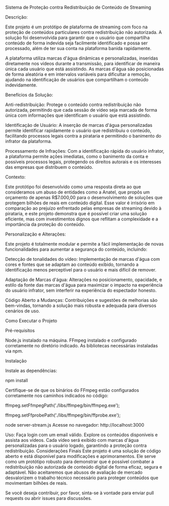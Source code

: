 Sistema de Proteção contra Redistribuição de Conteúdo de Streaming

Descrição:

Este projeto é um protótipo de plataforma de streaming com foco na proteção de conteúdos particulares contra redistribuição não autorizada. A solução foi desenvolvida para garantir que o usuário que compartilha conteúdo de forma indevida seja facilmente identificado e possa ser processado, além de ter sua conta na plataforma banida rapidamente.

A plataforma utiliza marcas d'água dinâmicas e personalizadas, inseridas diretamente nos vídeos durante a transmissão, para identificar de maneira única cada usuário que está assistindo. As marcas d'água são posicionadas de forma aleatória e em intervalos variáveis para dificultar a remoção, ajudando na identificação de usuários que compartilham o conteúdo indevidamente.

Benefícios da Solução:

Anti-redistribuição: Protege o conteúdo contra redistribuição não autorizada, permitindo que cada sessão de vídeo seja marcada de forma única com informações que identificam o usuário que está assistindo.

Identificação de Usuário: A inserção de marcas d'água personalizadas permite identificar rapidamente o usuário que redistribuiu o conteúdo, facilitando processos legais contra a pirataria e permitindo o banimento do infrator da plataforma.

Processamento de Infrações: Com a identificação rápida do usuário infrator, a plataforma permite ações imediatas, como o banimento da conta e possíveis processos legais, protegendo os direitos autorais e os interesses das empresas que distribuem o conteúdo.

Contexto:

Este protótipo foi desenvolvido como uma resposta direta ao que consideramos um abuso de entidades como a Anatel, que propôs um orçamento de apenas R$7.000,00 para o desenvolvimento de soluções que protegem bilhões de reais em conteúdo digital. Esse valor é irrisório em comparação ao prejuízo enfrentado pelas empresas de streaming devido à pirataria, e este projeto demonstra que é possível criar uma solução eficiente, mas com investimentos dignos que reflitam a complexidade e a importância da proteção do conteúdo.

Personalização e Alterações:

Este projeto é totalmente modular e permite a fácil implementação de novas funcionalidades para aumentar a segurança do conteúdo, incluindo:

Detecção de tonalidades do vídeo: Implementação de marcas d'água com cores e fontes que se adaptam ao conteúdo exibido, tornando a identificação menos perceptível para o usuário e mais difícil de remover.

Adaptação de Marcas d'água: Alterações no posicionamento, opacidade, e estilo da fonte das marcas d'água para maximizar o impacto na experiência do usuário infrator, sem interferir na experiência do espectador honesto.

Código Aberto a Mudanças: Contribuições e sugestões de melhorias são bem-vindas, tornando a solução mais robusta e adequada para diversos cenários de uso.

Como Executar o Projeto

Pré-requisitos

Node.js instalado na máquina.
FFmpeg instalado e configurado corretamente no diretório indicado.
As bibliotecas necessárias instaladas via npm.

Instalação

Instale as dependências:

npm install

Certifique-se de que os binários do FFmpeg estão configurados corretamente nos caminhos indicados no código:

ffmpeg.setFfmpegPath('./libs/ffmpeg/bin/ffmpeg.exe');

ffmpeg.setFfprobePath('./libs/ffmpeg/bin/ffprobe.exe');

node server-stream.js
Acesse no navegador: http://localhost:3000

Uso:
Faça login com um email válido.
Explore os conteúdos disponíveis e assista aos vídeos.
Cada vídeo será exibido com marcas d'água personalizadas para o usuário logado, garantindo a proteção contra redistribuição.
Considerações Finais
Este projeto é uma solução de código aberto e está disponível para modificações e aprimoramentos. Ele serve como um protótipo robusto para demonstrar que é possível combater a redistribuição não autorizada de conteúdo digital de forma eficaz, segura e adaptável. Não aceitaremos que abusos de avaliação de mercado desvalorizem o trabalho técnico necessário para proteger conteúdos que movimentam bilhões de reais.

Se você deseja contribuir, por favor, sinta-se à vontade para enviar pull requests ou abrir issues para discussões.
